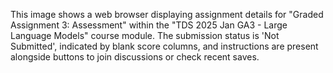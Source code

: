 This image shows a web browser displaying assignment details for "Graded Assignment 3: Assessment" within the "TDS 2025 Jan GA3 - Large Language Models" course module. The submission status is 'Not Submitted', indicated by blank score columns, and instructions are present alongside buttons to join discussions or check recent saves.
